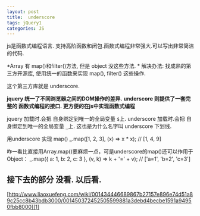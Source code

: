 ```yaml
---
layout: post
title:  underscore
tags: jQuery1
categories: JS
---
```



js是函数式编程语言. 支持高阶函数和闭包.函数式编程非常强大.可以写出非常简洁的代码.

*Array 有 map()和filter()方法, 但是 object 没这些方法. *
解决办法: 找成熟的第三方开源库, 使用统一的函数来实现 map(), filter() 这些操作.

这个第三方库就是 underscore.

**jquery 统一了不同浏览器之间的DOM操作的差异.**
**underscore 则提供了一套完整的 函数式编程的接口. 更方便的在js中实现函数式编程**

jquery     加载时.会把 自身绑定到唯一的全局变量 `$`上.
underscore 加载时.会把 自身绑定到唯一的全局变量 `_`上. 这也是为什么名字叫 underscore 下划线.

用underscore 实现 map()
	_.map([1, 2, 3], (x) => x * x); // [1, 4, 9]

咋一看比直接用Array.map()要麻烦一点，可是underscore的map()还可以作用于Object：
	_.map({ a: 1, b: 2, c: 3 }, (v, k) => k + '=' + v); // ['a=1', 'b=2', 'c=3']





## 接下去的部分 没看. 以后看.

[http://www.liaoxuefeng.com/wiki/001434446689867b27157e896e74d51a89c25cc8b43bdb3000/001450372452505599881a3debd4becbe1591a94950fbb8000][1]


[1]:	http://www.liaoxuefeng.com/wiki/001434446689867b27157e896e74d51a89c25cc8b43bdb3000/001450372452505599881a3debd4becbe1591a94950fbb8000